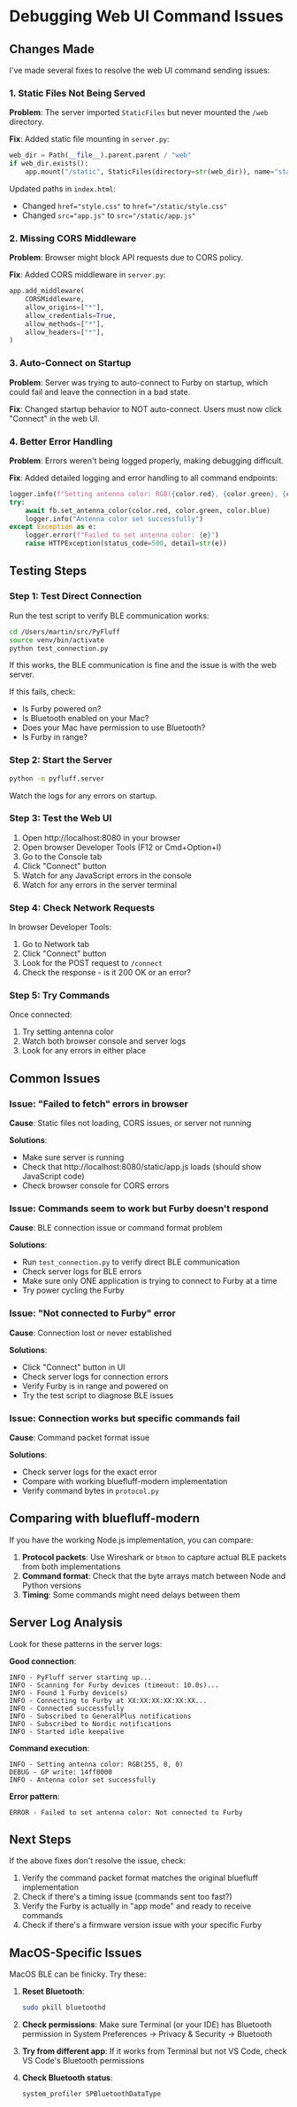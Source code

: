 # Debugging Web UI Command Issues

## Changes Made

I've made several fixes to resolve the web UI command sending issues:

### 1. Static Files Not Being Served
**Problem**: The server imported `StaticFiles` but never mounted the `/web` directory.

**Fix**: Added static file mounting in `server.py`:
```python
web_dir = Path(__file__).parent.parent / "web"
if web_dir.exists():
    app.mount("/static", StaticFiles(directory=str(web_dir)), name="static")
```

Updated paths in `index.html`:
- Changed `href="style.css"` to `href="/static/style.css"`
- Changed `src="app.js"` to `src="/static/app.js"`

### 2. Missing CORS Middleware
**Problem**: Browser might block API requests due to CORS policy.

**Fix**: Added CORS middleware in `server.py`:
```python
app.add_middleware(
    CORSMiddleware,
    allow_origins=["*"],
    allow_credentials=True,
    allow_methods=["*"],
    allow_headers=["*"],
)
```

### 3. Auto-Connect on Startup
**Problem**: Server was trying to auto-connect to Furby on startup, which could fail and leave the connection in a bad state.

**Fix**: Changed startup behavior to NOT auto-connect. Users must now click "Connect" in the web UI.

### 4. Better Error Handling
**Problem**: Errors weren't being logged properly, making debugging difficult.

**Fix**: Added detailed logging and error handling to all command endpoints:
```python
logger.info(f"Setting antenna color: RGB({color.red}, {color.green}, {color.blue})")
try:
    await fb.set_antenna_color(color.red, color.green, color.blue)
    logger.info("Antenna color set successfully")
except Exception as e:
    logger.error(f"Failed to set antenna color: {e}")
    raise HTTPException(status_code=500, detail=str(e))
```

## Testing Steps

### Step 1: Test Direct Connection
Run the test script to verify BLE communication works:

```bash
cd /Users/martin/src/PyFluff
source venv/bin/activate
python test_connection.py
```

If this works, the BLE communication is fine and the issue is with the web server.

If this fails, check:
- Is Furby powered on?
- Is Bluetooth enabled on your Mac?
- Does your Mac have permission to use Bluetooth?
- Is Furby in range?

### Step 2: Start the Server
```bash
python -m pyfluff.server
```

Watch the logs for any errors on startup.

### Step 3: Test the Web UI
1. Open http://localhost:8080 in your browser
2. Open browser Developer Tools (F12 or Cmd+Option+I)
3. Go to the Console tab
4. Click "Connect" button
5. Watch for any JavaScript errors in the console
6. Watch for any errors in the server terminal

### Step 4: Check Network Requests
In browser Developer Tools:
1. Go to Network tab
2. Click "Connect" button
3. Look for the POST request to `/connect`
4. Check the response - is it 200 OK or an error?

### Step 5: Try Commands
Once connected:
1. Try setting antenna color
2. Watch both browser console and server logs
3. Look for any errors in either place

## Common Issues

### Issue: "Failed to fetch" errors in browser
**Cause**: Static files not loading, CORS issues, or server not running

**Solutions**:
- Make sure server is running
- Check that http://localhost:8080/static/app.js loads (should show JavaScript code)
- Check browser console for CORS errors

### Issue: Commands seem to work but Furby doesn't respond
**Cause**: BLE connection issue or command format problem

**Solutions**:
- Run `test_connection.py` to verify direct BLE communication
- Check server logs for BLE errors
- Make sure only ONE application is trying to connect to Furby at a time
- Try power cycling the Furby

### Issue: "Not connected to Furby" error
**Cause**: Connection lost or never established

**Solutions**:
- Click "Connect" button in UI
- Check server logs for connection errors
- Verify Furby is in range and powered on
- Try the test script to diagnose BLE issues

### Issue: Connection works but specific commands fail
**Cause**: Command packet format issue

**Solutions**:
- Check server logs for the exact error
- Compare with working bluefluff-modern implementation
- Verify command bytes in `protocol.py`

## Comparing with bluefluff-modern

If you have the working Node.js implementation, you can compare:

1. **Protocol packets**: Use Wireshark or `btmon` to capture actual BLE packets from both implementations
2. **Command format**: Check that the byte arrays match between Node and Python versions
3. **Timing**: Some commands might need delays between them

## Server Log Analysis

Look for these patterns in the server logs:

**Good connection**:
```
INFO - PyFluff server starting up...
INFO - Scanning for Furby devices (timeout: 10.0s)...
INFO - Found 1 Furby device(s)
INFO - Connecting to Furby at XX:XX:XX:XX:XX:XX...
INFO - Connected successfully
INFO - Subscribed to GeneralPlus notifications
INFO - Subscribed to Nordic notifications
INFO - Started idle keepalive
```

**Command execution**:
```
INFO - Setting antenna color: RGB(255, 0, 0)
DEBUG - GP write: 14ff0000
INFO - Antenna color set successfully
```

**Error pattern**:
```
ERROR - Failed to set antenna color: Not connected to Furby
```

## Next Steps

If the above fixes don't resolve the issue, check:

1. Verify the command packet format matches the original bluefluff implementation
2. Check if there's a timing issue (commands sent too fast?)
3. Verify the Furby is actually in "app mode" and ready to receive commands
4. Check if there's a firmware version issue with your specific Furby

## MacOS-Specific Issues

MacOS BLE can be finicky. Try these:

1. **Reset Bluetooth**:
   ```bash
   sudo pkill bluetoothd
   ```

2. **Check permissions**: Make sure Terminal (or your IDE) has Bluetooth permission in System Preferences → Privacy & Security → Bluetooth

3. **Try from different app**: If it works from Terminal but not VS Code, check VS Code's Bluetooth permissions

4. **Check Bluetooth status**:
   ```bash
   system_profiler SPBluetoothDataType
   ```

